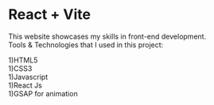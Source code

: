 # React + Vite

This website showcases my skills in front-end development.<br>
Tools & Technologies that I used in this project:<br>

1)HTML5<br>
1)CSS3<br>
1)Javascript<br>
1)React Js<br>
1)GSAP for animation<br>

